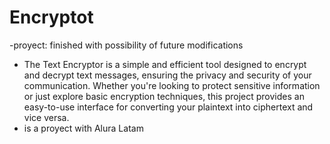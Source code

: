 <h1>Encryptot</h1>

-proyect: finished with possibility of future modifications

- The Text Encryptor is a simple and efficient tool designed to encrypt and decrypt text messages, ensuring the privacy and security of your communication. Whether you're looking to protect sensitive information or just explore basic encryption techniques, this project provides an easy-to-use interface for converting your plaintext into ciphertext and vice versa.
- is a proyect with Alura Latam
